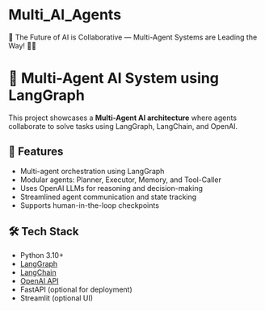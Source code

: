 # Multi_AI_Agents
🚀 The Future of AI is Collaborative — Multi-Agent Systems are Leading the Way! 🤖🤝
# 🧠 Multi-Agent AI System using LangGraph

This project showcases a **Multi-Agent AI architecture** where agents collaborate to solve tasks using LangGraph, LangChain, and OpenAI.

## 🚀 Features

- Multi-agent orchestration using LangGraph
- Modular agents: Planner, Executor, Memory, and Tool-Caller
- Uses OpenAI LLMs for reasoning and decision-making
- Streamlined agent communication and state tracking
- Supports human-in-the-loop checkpoints

## 🛠️ Tech Stack

- Python 3.10+
- [LangGraph](https://github.com/langchain-ai/langgraph)
- [LangChain](https://www.langchain.com/)
- [OpenAI API](https://platform.openai.com/)
- FastAPI (optional for deployment)
- Streamlit (optional UI)

